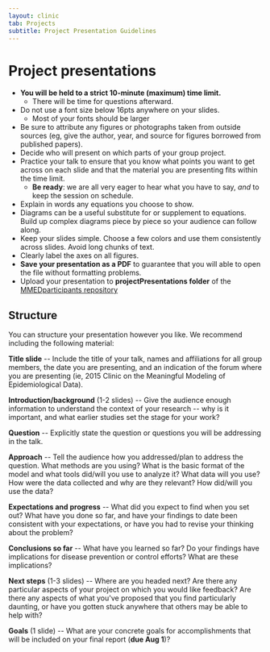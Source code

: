 ```yaml
---
layout: clinic
tab: Projects
subtitle: Project Presentation Guidelines
---
```


Project presentations
=====================

-   **You will be held to a strict 10-minute (maximum) time limit.**
    -   There will be time for questions afterward.
-   Do not use a font size below 16pts anywhere on your slides.
    -   Most of your fonts should be larger
-   Be sure to attribute any figures or photographs taken from outside sources (eg, give the author, year, and source for figures borrowed from published papers).
-   Decide who will present on which parts of your group project.
-   Practice your talk to ensure that you know what points you want to get across on each slide and that the material you are presenting fits within the time limit.
    -   **Be ready**: we are all very eager to hear what you have to say, *and* to keep the session on schedule.
-   Explain in words any equations you choose to show.
-   Diagrams can be a useful substitute for or supplement to equations. Build up complex diagrams piece by piece so your audience can follow along.
-   Keep your slides simple. Choose a few colors and use them consistently across slides. Avoid long chunks of text.
-   Clearly label the axes on all figures.
-   **Save your presentation as a PDF** to guarantee that you will able to open the file without formatting problems.
-   Upload your presentation to **projectPresentations folder** of the [MMEDparticipants repository](http://github.com/ICI3D/MMEDparticipants)

Structure
---------

You can structure your presentation however you like. We recommend including the following material:

**Title slide** -- Include the title of your talk, names and affiliations for all group members, the date you are presenting, and an indication of the forum where you are presenting (ie, 2015 Clinic on the Meaningful Modeling of Epidemiological Data).

**Introduction/background** (1-2 slides) -- Give the audience enough information to understand the context of your research -- why is it important, and what earlier studies set the stage for your work?

**Question** -- Explicitly state the question or questions you will be addressing in the talk.

**Approach** -- Tell the audience how you addressed/plan to address the question. What methods are you using? What is the basic format of the model and what tools did/will you use to analyze it? What data will you use? How were the data collected and why are they relevant? How did/will you use the data?

**Expectations and progress** -- What did you expect to find when you set out? What have you done so far, and have your findings to date been consistent with your expectations, or have you had to revise your thinking about the problem?

**Conclusions so far** -- What have you learned so far? Do your findings have implications for disease prevention or control efforts? What are these implications?

**Next steps** (1-3 slides) -- Where are you headed next? Are there any particular aspects of your project on which you would like feedback? Are there any aspects of what you've proposed that you find particularly daunting, or have you gotten stuck anywhere that others may be able to help with?

**Goals** (1 slide) -- What are your concrete goals for accomplishments that will be included on your final report (**due Aug 1**)?
